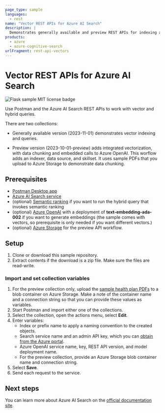 ```yaml
---
page_type: sample
languages:
  - rest
name: "Vector REST APIs for Azure AI Search"
description: |
  Demonstrates generally available and preview REST APIs for indexing and querying vectors in Azure AI Search.
products:
  - azure
  - azure-cognitive-search
urlFragment: rest-api-vectors
---
```


# Vector REST APIs for Azure AI Search

![Flask sample MIT license badge](https://img.shields.io/badge/license-MIT-green.svg)

Use Postman and the Azure AI Search REST APIs to work with vector and hybrid queries.

There are two collections:

+ Generally available version (2023-11-01) demonstrates vector indexing and queries.

+ Preview version (2023-10-01-preview) adds integrated vectorization, with data chunking and embedded calls to Azure OpenAI. This worflow adds an indexer, data source, and skillset. It uses sample PDFs that you upload to Azure Storage to demonstrate data chunking.

## Prerequisites

+ [Postman Desktop app](https://www.getpostman.com/)
+ [Azure AI Search service](https://docs.microsoft.com/azure/search/search-create-service-portal)
+ (optional) [Semantic ranking](https://learn.microsoft.com/azure/search/semantic-how-to-enable-disable) if you want to run the hybrid query that invokes semantic ranking
+ (optional) [Azure OpenAI](https://learn.microsoft.com/azure/ai-services/openai/how-to/create-resource) with a deployment of **text-embedding-ada-002** if you want to generate embeddings (the sample comes with vectors, so prerequisite is only needed if you want different vectors.)
+ (optional) [Azure Storage](https://learn.microsoft.com/azure/storage/blobs/) for the preview API workflow.

## Setup

1. Clone or download this sample repository.
1. Extract contents if the download is a zip file. Make sure the files are read-write.

### Import and set collection variables

1. For the preview collection only, upload the [sample health plan PDFs](https://github.com/Azure-Samples/azure-search-sample-data/tree/main/health-plan) to a blob container on Azure Storage. Make a note of the container name and a connection string so that you can provide these values as variables.
1. Start Postman and import either one of the collections.
1. Select the collection, open the actions menu, select **Edit**.
1. Enter variables:
   + Index or prefix name to apply a naming convention to the created objects.
   + Search service name and an admin API key, which you can [obtain from the Azure portal](https://learn.microsoft.com/azure/search/search-get-started-vectors#copy-a-key-and-url).
   + Azure OpenAI service name, key, REST API version, and model deployment name.
   + For the preview collection, provide an Azure Storage blob container name and connection string.
1. Select **Save**.
1. Send each request to the service.

## Next steps

You can learn more about Azure AI Search on the [official documentation site](https://docs.microsoft.com/azure/search).
